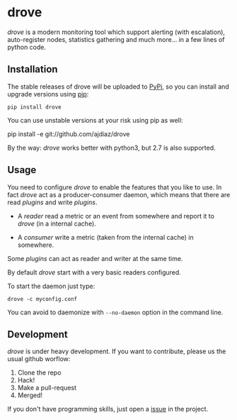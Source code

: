 # drove

*drove* is a modern monitoring tool which support alerting
(with escalation), auto-register nodes, statistics gathering
and much more... in a few lines of python code.

## Installation

The stable releases of drove will be uploaded to
[PyPi](https://pypi.python.org/pypi), so you can install
and upgrade versions using [pip](https://pypi.python.org/pypi/pip):

    pip install drove

You can use unstable versions at your risk using pip as well:

   pip install -e git://github.com/ajdiaz/drove

By the way: *drove* works better with python3, but 2.7 is also
supported.

## Usage

You need to configure *drove* to enable the features that you
like to use. In fact *drove* act as a producer-consumer daemon,
which means that there are read _plugins_ and write
_plugins_.

- A *reader* read a metric or an event from somewhere and
  report it to *drove* (in a internal cache).

- A *consumer* write a metric (taken from the internal cache)
  in somewhere.

Some _plugins_ can act as reader and writer at the same time.

By default *drove* start with a very basic readers configured.

To start the daemon just type:

    drove -c myconfig.conf

You can avoid to daemonize with `--no-daemon` option in the
command line.

## Development

*drove* is under heavy development. If you want to contribute,
please us the usual github worflow:

1. Clone the repo
2. Hack!
3. Make a pull-request
4. Merged!

If you don't have programming skills, just open a
[issue](https://github.com/ajdiaz/drove/issues) in the project.


